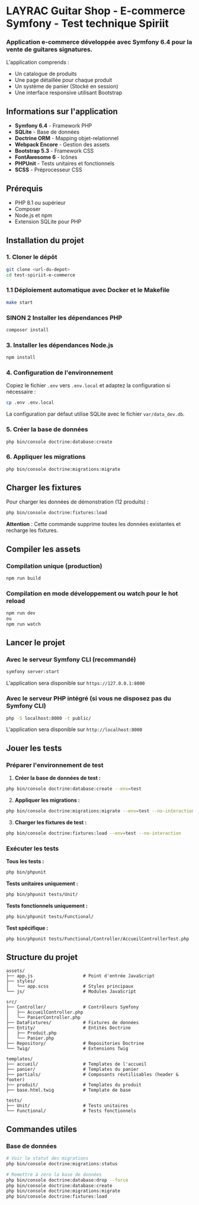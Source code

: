 # LAYRAC Guitar Shop - E-commerce Symfony - Test technique Spiriit

### Application e-commerce développée avec Symfony 6.4 pour la vente de guitares signatures.

L'application comprends :
- Un catalogue de produits
- Une page détaillée pour chaque produit
- Un système de panier (Stocké en session)
- Une interface responsive utilisant Bootstrap

## Informations sur l'application

- **Symfony 6.4** - Framework PHP
- **SQLite** - Base de données
- **Doctrine ORM** - Mapping objet-relationnel
- **Webpack Encore** - Gestion des assets
- **Bootstrap 5.3** - Framework CSS
- **FontAwesome 6** - Icônes
- **PHPUnit** - Tests unitaires et fonctionnels
- **SCSS** - Préprocesseur CSS

## Prérequis

- PHP 8.1 ou supérieur
- Composer
- Node.js et npm
- Extension SQLite pour PHP

## Installation du projet

### 1. Cloner le dépôt

```bash
git clone <url-du-depot>
cd test-spiriit-e-commerce
```

### 1.1 Déploiement automatique avec Docker et le Makefile

```bash
make start
```

### SINON 2 Installer les dépendances PHP

```bash
composer install
```

### 3. Installer les dépendances Node.js

```bash
npm install
```

### 4. Configuration de l'environnement

Copiez le fichier `.env` vers `.env.local` et adaptez la configuration si nécessaire :

```bash
cp .env .env.local
```

La configuration par défaut utilise SQLite avec le fichier `var/data_dev.db`.

### 5. Créer la base de données

```bash
php bin/console doctrine:database:create
```

### 6. Appliquer les migrations

```bash
php bin/console doctrine:migrations:migrate
```

## Charger les fixtures

Pour charger les données de démonstration (12 produits) :

```bash
php bin/console doctrine:fixtures:load
```

**Attention** : Cette commande supprime toutes les données existantes et recharge les fixtures.

## Compiler les assets

### Compilation unique (production)

```bash
npm run build
```

### Compilation en mode développement ou watch pour le hot reload

```bash
npm run dev
ou
npm run watch
```

## Lancer le projet

### Avec le serveur Symfony CLI (recommandé)

```bash
symfony server:start
```

L'application sera disponible sur `https://127.0.0.1:8000`

### Avec le serveur PHP intégré (si vous ne disposez pas du Symfony CLI)

```bash
php -S localhost:8000 -t public/
```

L'application sera disponible sur `http://localhost:8000`

## Jouer les tests

### Préparer l'environnement de test

1. **Créer la base de données de test :**
```bash
php bin/console doctrine:database:create --env=test
```

2. **Appliquer les migrations :**
```bash
php bin/console doctrine:migrations:migrate --env=test --no-interaction
```

3. **Charger les fixtures de test :**
```bash
php bin/console doctrine:fixtures:load --env=test --no-interaction
```

### Exécuter les tests

**Tous les tests :**
```bash
php bin/phpunit
```

**Tests unitaires uniquement :**
```bash
php bin/phpunit tests/Unit/
```

**Tests fonctionnels uniquement :**
```bash
php bin/phpunit tests/Functional/
```

**Test spécifique :**
```bash
php bin/phpunit tests/Functional/Controller/AccueilControllerTest.php
```

## Structure du projet

```
assets/
├── app.js                   # Point d'entrée JavaScript
├── styles/           
│   └── app.scss             # Styles principaux
└── js/                      # Modules JavaScript

src/
├── Controller/              # Contrôleurs Symfony
│   ├── AccueilController.php
│   └── PanierController.php
├── DataFixtures/            # Fixtures de données
├── Entity/                  # Entités Doctrine
│   ├── Produit.php
│   └── Panier.php
├── Repository/              # Repositories Doctrine
└── Twig/                    # Extensions Twig

templates/
├── accueil/                 # Templates de l'accueil
├── panier/                  # Templates du panier
├── partials/                # Composants réutilisables (header & footer)
├── produit/                 # Templates du produit
├── base.html.twig           # Template de base

tests/
├── Unit/                    # Tests unitaires
└── Functional/              # Tests fonctionnels
```

## Commandes utiles

### Base de données

```bash
# Voir le statut des migrations
php bin/console doctrine:migrations:status

# Remettre à zéro la base de données
php bin/console doctrine:database:drop --force
php bin/console doctrine:database:create
php bin/console doctrine:migrations:migrate
php bin/console doctrine:fixtures:load
```
